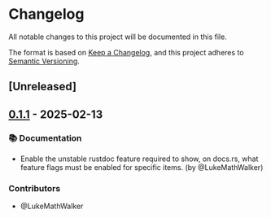 # Changelog

All notable changes to this project will be documented in this file.

The format is based on [Keep a Changelog](https://keepachangelog.com/en/1.0.0/),
and this project adheres to [Semantic Versioning](https://semver.org/spec/v2.0.0.html).

## [Unreleased]

## [0.1.1](https://github.com/mainmatter/eserde/compare/0.1.0...0.1.1) - 2025-02-13


### 📚 Documentation
- Enable the unstable rustdoc feature required to show, on docs.rs, what feature flags must be enabled for specific items. (by @LukeMathWalker)


### Contributors

* @LukeMathWalker
